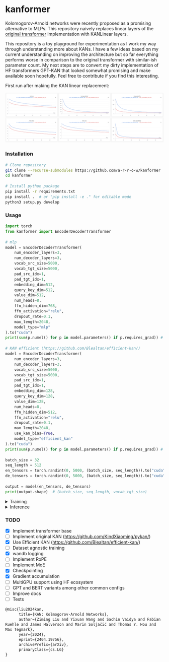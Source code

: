 # kanformer

Kolomogorov-Arnold networks were recently proposed as a promising alternative to MLPs. This repository naively replaces linear layers of the [original transformer](https://arxiv.org/abs/1706.03762) implementation with KANLinear layers.

This repository is a toy playground for experimentation as I work my way through understanding more about KANs. I have a few ideas based on my current understanding on improving the architecture but so far everything performs worse in comparison to the original transformer with similar-ish parameter count. My next steps are to convert my dirty implementation of HF transformers GPT-KAN that looked somewhat promising and make available soon hopefully. Feel free to contribute if you find this interesting.

First run after making the KAN linear replacement:

![initial.png](./assets/initial.png)

### Installation

```bash
# Clone repository
git clone --recurse-submodules https://github.com/a-r-r-o-w/kanformer
cd kanformer

# Install python package
pip install -r requirements.txt
pip install .  # or "pip install -e ." for editable mode
python3 setup.py develop
```

### Usage

```py
import torch
from kanformer import EncoderDecoderTransformer

# mlp
model = EncoderDecoderTransformer(
    num_encoder_layers=3,
    num_decoder_layers=3,
    vocab_src_size=5000,
    vocab_tgt_size=5000,
    pad_src_idx=1,
    pad_tgt_idx=1,
    embedding_dim=512,
    query_key_dim=512,
    value_dim=512,
    num_heads=8,
    ffn_hidden_dim=768,
    ffn_activation="relu",
    dropout_rate=0.1,
    max_length=2048,
    model_type="mlp"
).to("cuda")
print(sum(p.numel() for p in model.parameters() if p.requires_grad)) # 21858816

# KAN efficient (https://github.com/Blealtan/efficient-kan/)
model = EncoderDecoderTransformer(
    num_encoder_layers=3,
    num_decoder_layers=3,
    vocab_src_size=5000,
    vocab_tgt_size=5000,
    pad_src_idx=1,
    pad_tgt_idx=1,
    embedding_dim=128,
    query_key_dim=128,
    value_dim=128,
    num_heads=8,
    ffn_hidden_dim=512,
    ffn_activation="relu",
    dropout_rate=0.1,
    max_length=2048,
    use_kan_bias=True,
    model_type="efficient_kan"
).to("cuda")
print(sum(p.numel() for p in model.parameters() if p.requires_grad)) # 21446400

batch_size = 32
seq_length = 512
en_tensors = torch.randint(0, 5000, (batch_size, seq_length)).to("cuda")
de_tensors = torch.randint(0, 5000, (batch_size, seq_length)).to("cuda")

output = model(en_tensors, de_tensors)
print(output.shape)  # (batch_size, seq_length, vocab_tgt_size)
```

<details>
<summary> Training </summary>

Currently, there are various limitations with the codebase that will be improved soon. For experimentation, Multi30k has been hardcoded. TODO: remove

```bash
# MLP
python3 main.py train \
  --num_encoder_layers=3 \
  --num_decoder_layers=3 \
  --vocab_src_size=5000 \
  --vocab_tgt_size=5000 \
  --pad_src_idx=-1 \
  --pad_tgt_idx=-1 \
  --embedding_dim=512 \
  --query_key_dim=512 \
  --value_dim=512 \
  --num_heads=8 \
  --ffn_hidden_dim=768 \
  --ffn_activation="relu" \
  --use_ffn_bias_1 \
  --use_ffn_bias_2 \
  --dropout_rate=0.1 \
  --max_length=32 \
  --weight_initialization_method="kaiming_uniform" \
  --learning_rate=1e-4 \
  --weight_decay=0.0001 \
  --batch_size=32 \
  --dataset_name="multi30k" \
  --epochs=20 \
  --seed=42 \
  --validation_epochs=1 \
  --checkpoint_path="checkpoints" \
  --experiment_name="en_de_translation_mlp_relu" \
  --checkpoint_steps=5000 \
  --gradient_accumulation_steps=1 \
  --model_type="mlp" \
  --track_wandb

# Efficient KAN
python3 main.py train \
  --num_encoder_layers=3 \
  --num_decoder_layers=3 \
  --vocab_src_size=5000 \
  --vocab_tgt_size=5000 \
  --pad_src_idx=-1 \
  --pad_tgt_idx=-1 \
  --embedding_dim=128 \
  --query_key_dim=128 \
  --value_dim=128 \
  --num_heads=8 \
  --ffn_hidden_dim=512 \
  --ffn_activation="relu" \
  --use_kan_bias \
  --use_ffn_bias_1 \
  --use_ffn_bias_2 \
  --dropout_rate=0.1 \
  --max_length=32 \
  --weight_initialization_method="kaiming_uniform" \
  --learning_rate=1e-4 \
  --weight_decay=0.0001 \
  --batch_size=32 \
  --dataset_name="multi30k" \
  --epochs=20 \
  --seed=42 \
  --validation_epochs=1 \
  --checkpoint_path="checkpoints" \
  --experiment_name="en_de_translation_kan_relu" \
  --checkpoint_steps=5000 \
  --gradient_accumulation_steps=1 \
  --model_type="kan_efficient" \
  --track_wandb
```
</details>

<details>
<summary> Inference </summary>

```bash
python3 main.py inference \
  --checkpoint_path="checkpoints" \
  --experiment_name="en_de_translation_mlp_relu" \
  --input="A man in shorts and a Hawaiian shirt leans over the rail of a pilot boat, with fog and mountains in the background." \
  --top_p=0.7 \
  --temperature=1 \
  --sample \
  --max_length=100

# Output:
Input: A man in shorts and a Hawaiian shirt leans over the rail of a pilot boat, with fog and mountains in the background.
Output: <sos> ein mann in shorts und mit sonnenbrille lehnt sich über ein geländer des pp des grill s und einem motor blick über das blaues see . <eos>
Generated token indices: [0, 73, 93, 71, 731, 87, 90, 735, 995, 147, 207, 73, 1120, 326, 171, 326, 1387, 49, 87, 83, 557, 413, 207, 226, 1564, 1010, 14, 1]
```
</details>

### TODO

- [x] Implement transformer base
- [ ] Implement original KAN (https://github.com/KindXiaoming/pykan/)
- [x] Use Efficient KAN (https://github.com/Blealtan/efficient-kan/)
- [ ] Dataset agnostic training
- [x] wandb logging
- [ ] Implement RoPE
- [ ] Implement MoE
- [x] Checkpointing
- [x] Gradient accumulation
- [ ] MultiGPU support using HF ecosystem
- [ ] GPT and BERT variants among other common configs
- [ ] Improve docs
- [ ] Tests

```
@misc{liu2024kan,
      title={KAN: Kolmogorov-Arnold Networks}, 
      author={Ziming Liu and Yixuan Wang and Sachin Vaidya and Fabian Ruehle and James Halverson and Marin Soljačić and Thomas Y. Hou and Max Tegmark},
      year={2024},
      eprint={2404.19756},
      archivePrefix={arXiv},
      primaryClass={cs.LG}
}
```
